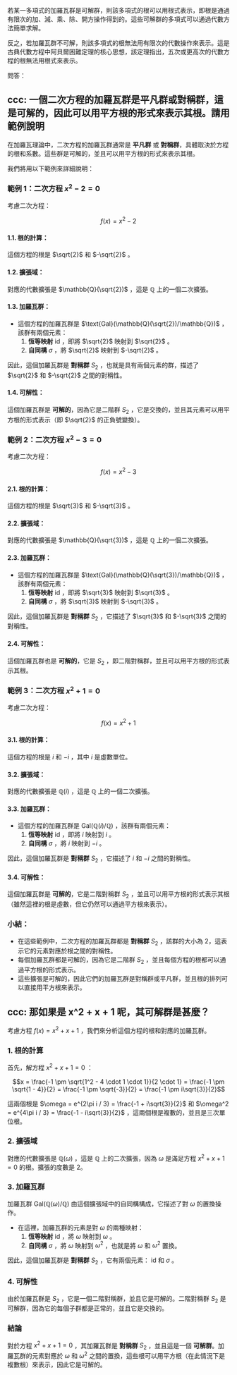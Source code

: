 

若某一多項式的加羅瓦群是可解群，則該多項式的根可以用根式表示，即根是通過有限次的加、減、乘、除、開方操作得到的。這些可解群的多項式可以通過代數方法簡單求解。

反之，若加羅瓦群不可解，則該多項式的根無法用有限次的代數操作來表示。這是古典代數方程中阿貝爾困難定理的核心思想，該定理指出，五次或更高次的代數方程的根無法用根式來表示。

問答：

## ccc: 一個二次方程的加羅瓦群是平凡群或對稱群，這是可解的，因此可以用平方根的形式來表示其根。請用範例說明

在加羅瓦理論中，二次方程的加羅瓦群通常是 **平凡群** 或 **對稱群**，具體取決於方程的根和系數。這些群是可解的，並且可以用平方根的形式來表示其根。

我們將用以下範例來詳細說明：

### 範例 1：二次方程  $`x^2 - 2 = 0`$ 

考慮二次方程：


```math
f(x) = x^2 - 2
```


#### 1.1. 根的計算：
這個方程的根是  $`\sqrt{2}`$  和  $`-\sqrt{2}`$ 。

#### 1.2. 擴張域：
對應的代數擴張是  $`\mathbb{Q}(\sqrt{2})`$ ，這是  $`\mathbb{Q}`$  上的一個二次擴張。

#### 1.3. 加羅瓦群：
- 這個方程的加羅瓦群是  $`\text{Gal}(\mathbb{Q}(\sqrt{2})/\mathbb{Q})`$ ，該群有兩個元素：
  1. **恆等映射**  $`\text{id}`$ ，即將  $`\sqrt{2}`$  映射到  $`\sqrt{2}`$ 。
  2. **自同構**  $`\sigma`$ ，將  $`\sqrt{2}`$  映射到  $`-\sqrt{2}`$ 。
  
因此，這個加羅瓦群是 **對稱群**  $`S_2`$ ，也就是具有兩個元素的群，描述了  $`\sqrt{2}`$  和  $`-\sqrt{2}`$  之間的對稱性。

#### 1.4. 可解性：
這個加羅瓦群是 **可解的**，因為它是二階群  $`S_2`$ ，它是交換的，並且其元素可以用平方根的形式表示（即  $`\sqrt{2}`$  的正負號變換）。

### 範例 2：二次方程  $`x^2 - 3 = 0`$ 

考慮二次方程：


```math
f(x) = x^2 - 3
```


#### 2.1. 根的計算：
這個方程的根是  $`\sqrt{3}`$  和  $`-\sqrt{3}`$ 。

#### 2.2. 擴張域：
對應的代數擴張是  $`\mathbb{Q}(\sqrt{3})`$ ，這是  $`\mathbb{Q}`$  上的一個二次擴張。

#### 2.3. 加羅瓦群：
- 這個方程的加羅瓦群是  $`\text{Gal}(\mathbb{Q}(\sqrt{3})/\mathbb{Q})`$ ，該群有兩個元素：
  1. **恆等映射**  $`\text{id}`$ ，即將  $`\sqrt{3}`$  映射到  $`\sqrt{3}`$ 。
  2. **自同構**  $`\sigma`$ ，將  $`\sqrt{3}`$  映射到  $`-\sqrt{3}`$ 。
  
因此，這個加羅瓦群是 **對稱群**  $`S_2`$ ，它描述了  $`\sqrt{3}`$  和  $`-\sqrt{3}`$  之間的對稱性。

#### 2.4. 可解性：
這個加羅瓦群也是 **可解的**，它是  $`S_2`$ ，即二階對稱群，並且可以用平方根的形式表示其根。

### 範例 3：二次方程  $`x^2 + 1 = 0`$ 

考慮二次方程：


```math
f(x) = x^2 + 1
```


#### 3.1. 根的計算：
這個方程的根是  $`i`$  和  $`-i`$ ，其中  $`i`$  是虛數單位。

#### 3.2. 擴張域：
對應的代數擴張是  $`\mathbb{Q}(i)`$ ，這是  $`\mathbb{Q}`$  上的一個二次擴張。

#### 3.3. 加羅瓦群：
- 這個方程的加羅瓦群是  $`\text{Gal}(\mathbb{Q}(i)/\mathbb{Q})`$ ，該群有兩個元素：
  1. **恆等映射**  $`\text{id}`$ ，即將  $`i`$  映射到  $`i`$ 。
  2. **自同構**  $`\sigma`$ ，將  $`i`$  映射到  $`-i`$ 。
  
因此，這個加羅瓦群是 **對稱群**  $`S_2`$ ，它描述了  $`i`$  和  $`-i`$  之間的對稱性。

#### 3.4. 可解性：
這個加羅瓦群是 **可解的**，它是二階對稱群  $`S_2`$ ，並且可以用平方根的形式表示其根（雖然這裡的根是虛數，但它仍然可以通過平方根來表示）。

### 小結：

- 在這些範例中，二次方程的加羅瓦群都是 **對稱群**  $`S_2`$ ，該群的大小為 2，這表示它的元素對應於根之間的對稱性。
- 每個加羅瓦群都是可解的，因為它是二階群  $`S_2`$ ，並且每個方程的根都可以通過平方根的形式表示。
- 這些擴張是可解的，因此它們的加羅瓦群是對稱群或平凡群，並且根的排列可以直接用平方根來表示。

## ccc: 那如果是 x^2 + x + 1 呢，其可解群是甚麼？

考慮方程  $`f(x) = x^2 + x + 1`$ ，我們來分析這個方程的根和對應的加羅瓦群。

### 1. 根的計算
首先，解方程  $`x^2 + x + 1 = 0`$ ：


```math
x = \frac{-1 \pm \sqrt{1^2 - 4 \cdot 1 \cdot 1}}{2 \cdot 1} = \frac{-1 \pm \sqrt{1 - 4}}{2} = \frac{-1 \pm \sqrt{-3}}{2} = \frac{-1 \pm i\sqrt{3}}{2}
```


這兩個根是  $`\omega = e^{2\pi i / 3} = \frac{-1 + i\sqrt{3}}{2}`$  和  $`\omega^2 = e^{4\pi i / 3} = \frac{-1 - i\sqrt{3}}{2}`$ ，這兩個根是複數的，並且是三次單位根。

### 2. 擴張域
對應的代數擴張是  $`\mathbb{Q}(\omega)`$ ，這是  $`\mathbb{Q}`$  上的二次擴張，因為  $`\omega`$  是滿足方程  $`x^2 + x + 1 = 0`$  的根。擴張的度數是 2。

### 3. 加羅瓦群
加羅瓦群  $`\text{Gal}(\mathbb{Q}(\omega)/\mathbb{Q})`$  由這個擴張域中的自同構構成，它描述了對  $`\omega`$  的置換操作。

- 在這裡，加羅瓦群的元素是對  $`\omega`$  的兩種映射：
  1. **恆等映射**  $`\text{id}`$ ，將  $`\omega`$  映射到  $`\omega`$ 。
  2. **自同構**  $`\sigma`$ ，將  $`\omega`$  映射到  $`\omega^2`$ ，也就是將  $`\omega`$  和  $`\omega^2`$  置換。

因此，這個加羅瓦群是 **對稱群**  $`S_2`$ ，它有兩個元素： $`\text{id}`$  和  $`\sigma`$ 。

### 4. 可解性
由於加羅瓦群是  $`S_2`$ ，它是一個二階對稱群，並且它是可解的。二階對稱群  $`S_2`$  是可解群，因為它的每個子群都是正常的，並且它是交換的。

### 結論
對於方程  $`x^2 + x + 1 = 0`$ ，其加羅瓦群是 **對稱群**  $`S_2`$ ，並且這是一個 **可解群**。加羅瓦群的元素對應於  $`\omega`$  和  $`\omega^2`$  之間的置換，這些根可以用平方根（在此情況下是複數根）來表示，因此它是可解的。

